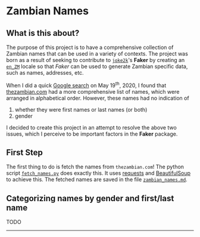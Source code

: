 # Zambian Names

## What is this about?

The purpose of this project is to have a comprehensive collection of Zambian names that can be used in a variety of contexts. The project was born as a result of seeking to contribute to [`joke2k`](https://github.com/joke2k/)'s **Faker** by creating an [`en_ZM`](https://www.localeplanet.com/icu/en-ZM/index.html) locale so that _Faker_ can be used to generate Zambian specific data, such as names, addresses, etc.

When I did a quick [Google search](https://www.google.com/search?q=Zambian+Names) on May 19<sup>th</sup>, 2020, I found that [thezambian.com](https://thezambian.com/online/zambian-names/) had a more comprehensive list of names, which were arranged in alphabetical order. However, these names had no indication of

1. whether they were first names or last names (or both)
2. gender

I decided to create this project in an attempt to resolve the above two issues, which I perceive to be important factors in the **Faker** package.

## First Step

The first thing to do is fetch the names from `thezambian.com`! The python script [`fetch_names.py`](./fetch_names.py) does exactly this. It uses [requests](https://github.com/psf/requests) and [BeautifulSoup](https://www.crummy.com/software/BeautifulSoup/) to achieve this. The fetched names are saved in the file [`zambian_names.md`](./zambian_names.md).

## Categorizing names by gender and first/last name

TODO

---
